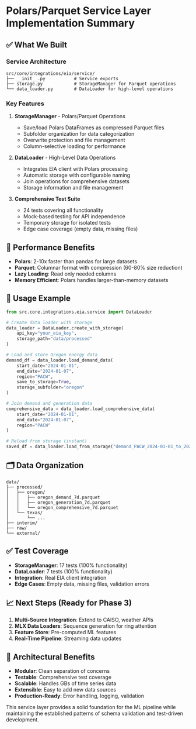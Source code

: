 # Polars/Parquet Service Layer Implementation Summary

## ✅ What We Built

### Service Architecture

```
src/core/integrations/eia/service/
├── __init__.py           # Service exports
├── storage.py            # StorageManager for Parquet operations
└── data_loader.py        # DataLoader for high-level operations
```

### Key Features

1. **StorageManager** - Polars/Parquet Operations

   - Save/load Polars DataFrames as compressed Parquet files
   - Subfolder organization for data categorization
   - Overwrite protection and file management
   - Column-selective loading for performance

2. **DataLoader** - High-Level Data Operations

   - Integrates EIA client with Polars processing
   - Automatic storage with configurable naming
   - Join operations for comprehensive datasets
   - Storage information and file management

3. **Comprehensive Test Suite**
   - 24 tests covering all functionality
   - Mock-based testing for API independence
   - Temporary storage for isolated tests
   - Edge case coverage (empty data, missing files)

## 🚀 Performance Benefits

- **Polars**: 2-10x faster than pandas for large datasets
- **Parquet**: Columnar format with compression (60-80% size reduction)
- **Lazy Loading**: Read only needed columns
- **Memory Efficient**: Polars handles larger-than-memory datasets

## 🔧 Usage Example

```python
from src.core.integrations.eia.service import DataLoader

# Create data loader with storage
data_loader = DataLoader.create_with_storage(
    api_key="your_eia_key",
    storage_path="data/processed"
)

# Load and store Oregon energy data
demand_df = data_loader.load_demand_data(
    start_date="2024-01-01",
    end_date="2024-01-07",
    region="PACW",
    save_to_storage=True,
    storage_subfolder="oregon"
)

# Join demand and generation data
comprehensive_data = data_loader.load_comprehensive_data(
    start_date="2024-01-01",
    end_date="2024-01-07",
    region="PACW"
)

# Reload from storage (instant)
saved_df = data_loader.load_from_storage("demand_PACW_2024-01-01_to_2024-01-07")
```

## 🗂️ Data Organization

```
data/
├── processed/
│   ├── oregon/
│   │   ├── oregon_demand_7d.parquet
│   │   ├── oregon_generation_7d.parquet
│   │   └── oregon_comprehensive_7d.parquet
│   └── texas/
│       └── ...
├── interim/
├── raw/
└── external/
```

## ✅ Test Coverage

- **StorageManager**: 17 tests (100% functionality)
- **DataLoader**: 7 tests (100% functionality)
- **Integration**: Real EIA client integration
- **Edge Cases**: Empty data, missing files, validation errors

## 📈 Next Steps (Ready for Phase 3)

1. **Multi-Source Integration**: Extend to CAISO, weather APIs
2. **MLX Data Loaders**: Sequence generation for ring attention
3. **Feature Store**: Pre-computed ML features
4. **Real-Time Pipeline**: Streaming data updates

## 🎯 Architectural Benefits

- **Modular**: Clean separation of concerns
- **Testable**: Comprehensive test coverage
- **Scalable**: Handles GBs of time series data
- **Extensible**: Easy to add new data sources
- **Production-Ready**: Error handling, logging, validation

This service layer provides a solid foundation for the ML pipeline while maintaining the established patterns of schema validation and test-driven development.
